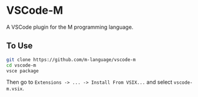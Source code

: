 # VSCode-M

A VSCode plugin for the M programming language.

## To Use

```bash
git clone https://github.com/m-language/vscode-m
cd vscode-m
vsce package
```

Then go to `Extensions -> ... -> Install From VSIX...` and select `vscode-m.vsix`.
